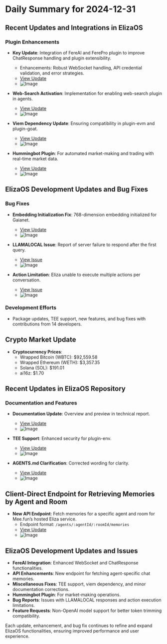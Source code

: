 # Daily Summary for 2024-12-31

## Recent Updates and Integrations in ElizaOS
### Plugin Enhancements
- **Key Update**: Integration of FereAI and FerePro plugin to improve ChatResponse handling and plugin extensibility.
  - Enhancements: Robust WebSocket handling, API credential validation, and error strategies.
  - [View Update](https://github.com/elizaOS/eliza/pull/1566)
  - ![Image](https://opengraph.githubassets.com/1/elizaOS/eliza/pull/1566)

- **Web-Search Activation**: Implementation for enabling web-search plugin in agents.
  - [View Update](https://github.com/elizaOS/eliza/pull/1577)
  - ![Image](https://opengraph.githubassets.com/1/elizaOS/eliza/pull/1577)

- **Viem Dependency Update**: Ensuring compatibility in plugin-evm and plugin-goat.
  - [View Update](https://github.com/elizaOS/eliza/pull/1576)
  - ![Image](https://opengraph.githubassets.com/1/elizaOS/eliza/pull/1576)

- **Hummingbot Plugin**: For automated market-making and trading with real-time market data.
  - [View Update](https://github.com/elizaOS/eliza/pull/1570)
  - ![Image](https://opengraph.githubassets.com/1/elizaOS/eliza/pull/1570)

## ElizaOS Development Updates and Bug Fixes
### Bug Fixes
- **Embedding Initialization Fix**: 768-dimension embedding initialized for Gaianet.
  - [View Update](https://github.com/elizaOS/eliza/pull/1572)
  - ![Image](https://opengraph.githubassets.com/1/elizaOS/eliza/pull/1572)

- **LLAMALOCAL Issue**: Report of server failure to respond after the first query.
  - [View Issue](https://github.com/elizaOS/eliza/issues/1575)
  - ![Image](https://opengraph.githubassets.com/1/elizaOS/eliza/issues/1575)

- **Action Limitation**: Eliza unable to execute multiple actions per conversation.
  - [View Issue](https://github.com/elizaOS/eliza/issues/1569)
  - ![Image](https://opengraph.githubassets.com/1/elizaOS/eliza/issues/1569)

### Development Efforts
- Package updates, TEE support, new features, and bug fixes with contributions from 14 developers.

## Crypto Market Update
- **Cryptocurrency Prices**:
  - Wrapped Bitcoin (WBTC): $92,559.58
  - Wrapped Ethereum (WETH): $3,357.35
  - Solana (SOL): $191.01
  - ai16z: $1.70

## Recent Updates in ElizaOS Repository
### Documentation and Features
- **Documentation Update**: Overview and preview in technical report.
  - [View Update](https://github.com/elizaOS/eliza/pull/1574)
  - ![Image](https://opengraph.githubassets.com/1/elizaOS/eliza/pull/1574)

- **TEE Support**: Enhanced security for plugin-env.
  - [View Update](https://github.com/elizaOS/eliza/pull/1571)
  - ![Image](https://opengraph.githubassets.com/1/elizaOS/eliza/pull/1571)

- **AGENTS.md Clarification**: Corrected wording for clarity.
  - [View Update](https://github.com/elizaOS/eliza/pull/1579)
  - ![Image](https://opengraph.githubassets.com/1/elizaOS/eliza/pull/1579)

## Client-Direct Endpoint for Retrieving Memories by Agent and Room
- **New API Endpoint**: Fetch memories for a specific agent and room for Mee.fun’s hosted Eliza service.
  - Endpoint format: `/agents/:agentId/:roomId/memories`
  - [View Update](https://github.com/elizaOS/eliza/pull/1581)
  - ![Image](https://opengraph.githubassets.com/1/elizaOS/eliza/pull/1581)

## ElizaOS Development Updates and Issues
- **FereAI Integration**: Enhanced WebSocket and ChatResponse functionalities.
- **API Enhancements**: New endpoint for fetching agent-specific chat memories.
- **Miscellaneous Fixes**: TEE support, viem dependency, and minor documentation corrections.
- **Hummingbot Plugin**: For market-making operations.
- **Bug Reports**: Issues with LLAMALOCAL responses and action execution limitations.
- **Feature Requests**: Non-OpenAI model support for better token trimming compatibility.

Each update, enhancement, and bug fix continues to refine and expand ElizaOS functionalities, ensuring improved performance and user experience.
